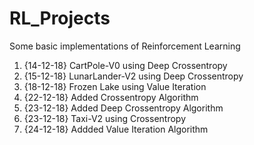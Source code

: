 # RL_Projects
Some basic implementations of Reinforcement Learning
1. {14-12-18} CartPole-V0 using Deep Crossentropy
2. {15-12-18} LunarLander-V2 using Deep Crossentropy
3. {18-12-18} Frozen Lake using Value Iteration
4. {22-12-18} Added Crossentropy Algorithm
5. {23-12-18} Added Deep Crossentropy Algorithm
6. {23-12-18} Taxi-V2 using Crossentropy
7. {24-12-18} Addded Value Iteration Algorithm
